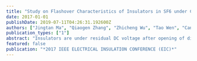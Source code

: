 ```yaml
---
title: "Study on Flashover Characteristics of Insulators in SF6 under Combined Voltage of DC and Lightning Impulse"
date: 2017-01-01
publishDate: 2019-07-11T04:26:31.192600Z
authors: ["Jingtan Ma", "Qiaogen Zhang", "Zhicheng Wu", "Tao Wen", "Can Guo", "Qiandong Du", "Guoli Wang", "Chao Gao"]
publication_types: ["1"]
abstract: "Insulators are under residual DC voltage after opening of disconnectors. When disconnectors reclose, overvoltage will be superimposed on the pre-existing DC voltage. As a result, insulators in GIS will be under combined voltage of DC and impulse. In this paper, flashover characteristics of insulators in SF6 are studied under combined voltage of DC and lightning impulse. The results show that for non-contaminated insulators, pre-stressed DC voltage doesn't affect the flashover voltage if it is in the same polarity with the impulse voltage. When they are of the opposite polarity, flashover voltage decreases with increasing DC voltage. In the presence of metallic particles or powder around insulator, pre-stressed DC voltage will cause adhesion of the contaminants on the insulator surface. For the contaminated insulators, pre-stressed DC voltage will have big influence on the flashover voltage of insulators depending on its polarity. The results are analyzed from the perspective of surface charge accumulation. In addition, since combined voltage is found to be more sensitive to detect some insulation defects in SF6, combined voltage test could be considered to serve as a supplement of field test to verify the insulation performance of GIS."
featured: false
publication: "*2017 IEEE ELECTRICAL INSULATION CONFERENCE (EIC)*"
---
```


